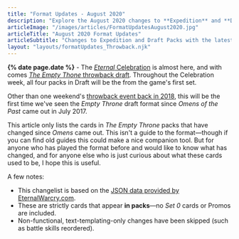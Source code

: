 ```yaml
---
title: "Format Updates - August 2020"
description: "Explore the August 2020 changes to **Expedition** and **Draft Packs** in this **interactive gallery**."
articleImage: "/images/articles/FormatUpdatesAugust2020.jpg"
articleTitle: "August 2020 Format Updates"
articleSubtitle: "Changes to Expedition and Draft Packs with the latest patch"
layout: "layouts/formatUpdates_Throwback.njk"
---
```

**{% date page.date %}** - The [*Eternal* Celebration](https://www.direwolfdigital.com/news/eternal-celebration/) is almost here, and with comes [*The Empty Thone* throwback draft](https://twitter.com/EternalCardGame/status/1319023677527199746). Throughout the Celebration week, all four packs in Draft will be the from the game's first set.

Other than one weekend's [throwback event back in 2018](https://www.direwolfdigital.com/news/new-event-the-empty-throne-draft/), this will be the first time we've seen the *Empty Throne* draft format since *Omens of the Past* came out in July 2017.

This article only lists the cards in *The Empty Throne* packs that have changed since *Omens* came out. This isn't a guide to the format&mdash;though if you can find old guides this could make a nice companion tool. But for anyone who has played the format before and would like to know what has changed, and for anyone else who is just curious about what these cards used to be, I hope this is useful.

A few notes:
* This changelist is based on the [JSON data provided by EternalWarcry.com](https://eternalwarcry.com/cards/download).
* These are strictly cards that appear **in packs**&mdash;no *Set 0* cards or Promos are included.
* Non-functional, text-templating-only changes have been skipped (such as battle skills reordered).
